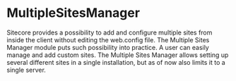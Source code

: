 MultipleSitesManager
====================

 Sitecore provides a possibility to add and configure multiple sites from inside the client without editing the web.config file. The Multiple Sites Manager module puts such possibility into practice. A user can easily manage and add custom sites.  The Multiple Sites Manager allows setting up several different sites in a single installation, but as of now also limits it to a single server. 